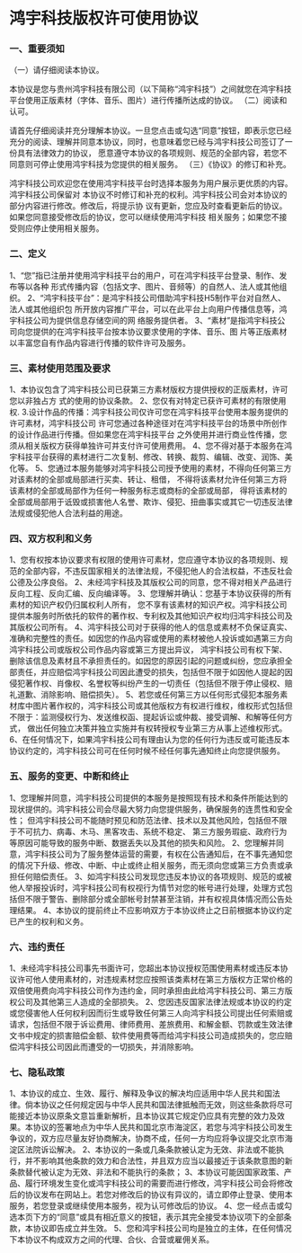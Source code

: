 # 鸿宇科技版权许可使用协议

### 一、重要须知

（一）请仔细阅读本协议。 

本协议是您与贵州鸿宇科技有限公司（以下简称“鸿宇科技”）之间就您在鸿宇科技平台使用正版素材（字体、音乐、图片）进行传播所达成的协议。
（二）阅读和认可。

请首先仔细阅读并充分理解本协议。一旦您点击或勾选“同意”按钮，即表示您已经充分的阅读、理解并同意本协议，同时，也意味着您已经与鸿宇科技公司签订了一份具有法律效力的协议， 愿意遵守本协议的各项规则、规范的全部内容，若您不同意则可停止使用鸿宇科技为您提供的相关服务。 
（三）《协议》的修订和补充。

鸿宇科技公司欢迎您在使用鸿宇科技平台时选择本服务为用户展示更优质的内容。鸿宇科技公司保留对 本协议不时修订和补充的权利。鸿宇科技公司会对本协议的部分内容进行修改。修改后，将提示协 议有更新，您应及时查看更新后的协议。如果您同意接受修改后的协议，您可以继续使用鸿宇科技 相关服务；如果您不接受则应停止使用相关服务。

### 二、定义

1、“您”指已注册并使用鸿宇科技平台的用户，可在鸿宇科技平台登录、制作、发布等以各种 形式传播内容（包括文字、图片、音频等）的自然人、法人或其他组织。
2、“鸿宇科技平台”：是鸿宇科技公司借助鸿宇科技H5制作平台对自然人、法人或其他组织包 所开放内容推广平台，可以在此平台上向用户传播信息等，鸿宇科技公司为提供信息存储空间的网 络服务提供者。
3、“素材”是指鸿宇科技公司向您提供的在鸿宇科技平台按本协议要求使用的字体、音乐、图 片等正版素材以丰富您自有作品内容进行传播的软件许可及服务。

### 三、素材使用范围及要求

1、本协议包含了鸿宇科技公司已获第三方素材版权方提供授权的正版素材，许可您以非独占方 式的使用的协议条款。
2、您仅有对特定已获许可素材的有限使用权.
3.设计作品的传播：鸿宇科技公司仅许可您在鸿宇科技平台使用本服务提供的许可素材，鸿宇科技公司 许可您通过各种途径对在鸿宇科技平台的场景中所创作的设计作品进行传播。但如果您在鸿宇科技平台 之外使用并进行商业性传播，您须从相关版权方获得单独许可并支付许可使用费用。
4、您不得对基于本服务在鸿宇科技平台获得的素材进行二次复制、修改、转换、裁剪、编辑、改变、润饰、美化等。
5、您通过本服务能够对鸿宇科技公司授予使用的素材，不得向任何第三方对该素材的全部或局部进行买卖、转让、租借， 不得将该素材允许任何第三方将该素材的全部或局部作为任何一种服务标志或商标的全部或局部， 得将该素材的全部或局部用于诋毁或损害他人名誉、欺诈、侵犯、扭曲事实或其它一切违反法律法规或侵犯他人合法利益的用途。

### 四、双方权利和义务

1、您有权按本协议要求有权限的使用许可素材，您应遵守本协议的各项规则、规范的全部内容，不违反国家相关的法律法规，不侵犯他人的合法权益，不违反社会公德及公序良俗。
2、未经鸿宇科技及其版权公司的同意，您不得对相关产品进行反向工程、反向汇编、反向编译等。
3、您理解并确认：您基于本协议获得的所有素材的知识产权仍归属权利人所有， 您不享有该素材的知识产权。鸿宇科技公司提供本服务时所依托的软件的著作权、专利权及其他知识产权均归鸿宇科技公司及其版权公司所有。
4、鸿宇科技公司对于获得的他人的信息或素材不负保证真实、准确和完整性的责任。如因您的作品内容或使用的素材被他人投诉或如遇第三方向鸿宇科技公司或版权公司作品内容或第三方提出异议， 鸿宇科技公司有权下架、删除该信息及素材且不承担责任的。如因您的原因引起的问题或纠纷，您应承担全部责任，并应赔偿鸿宇科技公司因此遭受的损失，包括但不限于如因他人提起的因侵犯著作权、肖像权、名誉权等纠纷产生的一切责任（包括但不限于停止侵权、赔礼道歉、消除影响、赔偿损失）。
5、若您或任何第三方以任何形式侵犯本服务素材库中图片著作权的，鸿宇科技公司或其他版权方有权进行维权，维权形式包括但不限于：监测侵权行为、发送维权函、提起诉讼或仲裁、接受调解、和解等任何方式， 做出任何独立决策并独立实施并有权转授权专业第三方从事上述维权形式。
6、在任何情况下，如果鸿宇科技公司有理由认为您的任何行为违反或可能违反本协议约定的，鸿宇科技公司可在任何时候不经任何事先通知终止向您提供服务。

### 五、服务的变更、中断和终止

1、您理解并同意，鸿宇科技公司提供的本服务是按照现有技术和条件所能达到的现状提供的。鸿宇科技公司会尽最大努力向您提供服务，确保服务的连贯性和安全性； 但鸿宇科技公司不能随时预见和防范法律、技术以及其他风险，包括但不限于不可抗力、病毒、木马、黑客攻击、系统不稳定、 第三方服务瑕疵、政府行为等原因可能导致的服务中断、数据丢失以及其他的损失和风险。
2、您理解并同意，鸿宇科技公司为了服务整体运营的需要，有权在公告通知后，在不事先通知您的情况下升级、修改、中断、中止或终止相关服务，而无须向您或第三方负责或承担任何赔偿责任。
3、如鸿宇科技公司发现您违反本协议的各项规则、规范的或被他人举报投诉时，鸿宇科技公司有权视行为情节对您的帐号进行处理，处理方式包括但不限于警告、删除部分或全部帐号封禁甚至注销，并有权视具体情况而公告处理结果。
4、本协议的提前终止不应影响双方于本协议终止之日前根据本协议约定已产生的权利和义务。

### 六、违约责任

1、未经鸿宇科技公司事先书面许可，您超出本协议授权范围使用素材或违反本协议许可他人使用素材的，对违规素材您应按照该类素材在第三方版权方正常价格的双倍使用费向鸿宇科技公司作为违约金，同时承担由此给鸿宇科技公司、第三方版权公司及其他第三人造成的全部损失。
2、您因违反国家法律法规或本协议的约定或您侵害他人任何权利因而衍生或导致任何第三人向鸿宇科技公司提出任何索赔或请求，包括但不限于诉讼费用、律师费用、差旅费用、和解金额、罚款或生效法律文书中规定的损害赔偿金额、软件使用费等而给鸿宇科技公司造成损失的，您应赔偿鸿宇科技公司因此而遭受的一切损失，并消除影响。

### 七、隐私政策

1、本协议的成立、生效、履行、解释及争议的解决均应适用中华人民共和国法律。倘本协议之任何规定因与中华人民共和国法律抵触而无效，则这些条款将尽可能接近本协议原条文意旨重新解析，且本协议其它规定仍应具有完整的效力及效果。本协议的签署地点为中华人民共和国北京市海淀区，若您与鸿宇科技公司发生争议的，双方应尽量友好协商解决，协商不成，任何一方均应将争议提交北京市海淀区法院诉讼解决。
2、本协议的一条或几条条款被认定为无效、非法或不能执行，并不影响其他条款的效力和合法性，并且双方应当以最接近于该条款意图的新条款替代被认定为无效、非法和不能执行的条款；
3、本协议可能因国家政策、产品、履行环境发生变化或鸿宇科技公司的需要而进行修改，鸿宇科技公司会将修改后的协议发布在网站上。若您对修改后的协议有异议的，请立即停止登录、使用本服务，若您登录或继续使用本服务，视为认可修改后的协议。
4、您一经点击或勾选本页下方的“同意”或具有相近意义的按钮，表示其完全接受本协议项下的全部条款，本协议即告成立并生效。
5、您和鸿宇科技公司均是独立的主体，在任何情况下本协议不构成双方之间的代理、合伙、合营或雇佣关系。